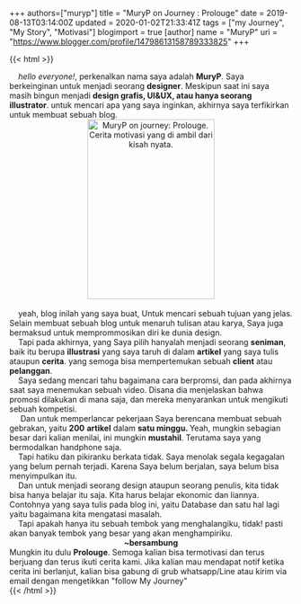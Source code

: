 +++
 authors=["muryp"] 
title = "MuryP on Journey : Prolouge"
date = 2019-08-13T03:14:00Z
updated = 2020-01-02T21:33:41Z
tags = ["my Journey", "My Story", "Motivasi"]
blogimport = true 
[author]
	name = "MuryP"
	uri = "https://www.blogger.com/profile/14798613158789333825"
+++

 {{< html >}} 
<div class="separator" style="clear: both; text-align: center;"></div>&nbsp; &nbsp; <i>hello everyone!</i>, perkenalkan nama saya adalah <b>MuryP</b>. Saya berkeinginan untuk menjadi seorang <b>designer</b>. Meskipun saat ini saya masih bingun menjadi <b>design grafis, UI&amp;UX, atau hanya seorang illustrator</b>. untuk mencari apa yang saya inginkan, akhirnya saya terfikirkan untuk membuat sebuah blog.<br /><div class="separator" style="clear: both; text-align: center;"></div><div class="separator" style="clear: both; text-align: center;"><a href="https://1.bp.blogspot.com/-i-D5R6E_oxs/XVKOrIRpxDI/AAAAAAAAEaY/HDB7Bel98780_MEQ4bQ5PrY1KDu07Ia2ACEwYBhgL/s1600/1565097803453-compressor%2B%25281%2529.jpg" imageanchor="1" style="margin-left: 1em; margin-right: 1em;"><img alt="MuryP on journey: Prolouge. Cerita motivasi yang di ambil dari kisah nyata." border="0" data-original-height="1414" data-original-width="1000" height="320" src="https://1.bp.blogspot.com/-i-D5R6E_oxs/XVKOrIRpxDI/AAAAAAAAEaY/HDB7Bel98780_MEQ4bQ5PrY1KDu07Ia2ACEwYBhgL/s320/1565097803453-compressor%2B%25281%2529.jpg" title="MuryP on journey" width="226" /></a></div><br />&nbsp; &nbsp; yeah, blog inilah yang saya buat, Untuk mencari sebuah tujuan yang jelas. Selain membuat sebuah blog untuk menaruh tulisan atau karya, Saya juga bermaksud untuk memprommosikan diri ke dunia design.<br />&nbsp; &nbsp; Tapi pada akhirnya, yang Saya pilih hanyalah menjadi seorang <b>seniman</b>, baik itu berupa <b>illustrasi</b> yang saya taruh di dalam <b>artikel</b> yang saya tulis ataupun <b>cerita</b>. yang semoga bisa mempertemukan sebuah <b>client</b> atau <b>pelanggan</b>.<br />&nbsp; &nbsp; Saya sedang mencari tahu bagaimana cara berpromsi, dan pada akhirnya saat saya menemukan sebuah video. Disana dia menjelaskan bahwa promosi dilakukan di mana saja, dan mereka menyarankan untuk mengikuti sebuah kompetisi.<br />&nbsp; &nbsp; &nbsp;Dan untuk memperlancar pekerjaan Saya berencana membuat sebuah gebrakan, yaitu <b>200</b> <b>artikel</b> dalam <b>satu minggu. </b>Yeah, mungkin sebagian besar dari kalian menilai, ini mungkin <b>mustahil</b>. Terutama saya yang bermodalkan handphone saja.<br />&nbsp; &nbsp; Tapi hatiku dan pikiranku berkata tidak. Saya menolak segala kegagalan yang belum pernah terjadi. Karena Saya belum berjalan, saya belum bisa menyimpulkan itu.<br />&nbsp; &nbsp; Dan untuk menjadi seorang design ataupun seorang penulis, kita tidak bisa hanya belajar itu saja. Kita harus belajar ekonomic dan liannya. Contohnya yang saya tulis pada blog ini, yaitu Database dan satu hal lagi yaitu bagaimana kita mengatasi masalah.<br />&nbsp; &nbsp; Tapi apakah hanya itu sebuah tembok yang menghalangiku, tidak! pasti akan banyak tembok yang besar yang akan menghampiriku.<br /><div style="text-align: center;"><b>~bersambung</b></div><div style="text-align: left;">Mungkin itu dulu <b>Prolouge</b>. Semoga kalian bisa termotivasi dan terus berjuang dan terus ikuti cerita kami. Jika kalian mau mendapat notif ketika cerita ini berlanjut, kalian bisa gabung di grub whatsapp/Line atau kirim via email dengan mengetikkan "follow My Journey"</div>
{{< /html >}}

